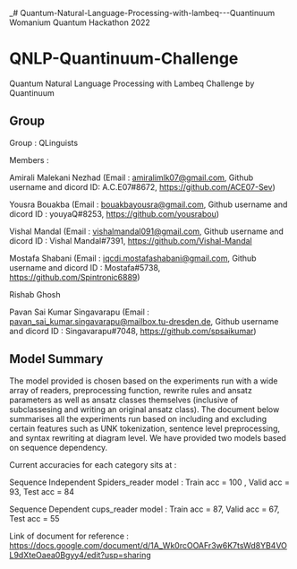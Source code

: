 _# Quantum-Natural-Language-Processing-with-lambeq---Quantinuum
Womanium Quantum Hackathon 2022

# QNLP-Quantinuum-Challenge
Quantum Natural Language Processing with Lambeq Challenge by Quantinuum

## Group
Group : QLinguists

Members :

Amirali Malekani Nezhad (Email : amiralimlk07@gmail.com, Github username and dicord ID: A.C.E07#8672, https://github.com/ACE07-Sev)

Yousra Bouakba (Email : bouakbayousra@gmail.com, Github username and dicord ID : youyaQ#8253, https://github.com/yousrabou)

Vishal Mandal (Email : vishalmandal091@gmail.com, Github username and dicord ID : Vishal Mandal#7391, https://github.com/Vishal-Mandal

Mostafa Shabani (Email : iqcdi.mostafashabani@gmail.com, Github username and dicord ID : Mostafa#5738, https://github.com/Spintronic6889)

Rishab Ghosh

Pavan Sai Kumar Singavarapu (Email : pavan_sai_kumar.singavarapu@mailbox.tu-dresden.de, Github username and dicord ID : Singavarapu#7048, https://github.com/spsaikumar)

## Model Summary

The model provided is chosen based on the experiments run with a wide array of readers, preprocessing function, rewrite rules and ansatz parameters as well as ansatz classes themselves (inclusive of subclassesing and writing an original ansatz class). The document below summarises all the experiments run based on including and excluding certain features such as UNK tokenization, sentence level preprocessing, and syntax rewriting at diagram level. We have provided two models based on sequence dependency.

Current accuracies for each category sits at :

Sequence Independent Spiders_reader model : Train acc = 100 , Valid acc = 93, Test acc = 84

Sequence Dependent cups_reader model : Train acc = 87, Valid acc = 67, Test acc = 55

Link of document for reference : https://docs.google.com/document/d/1A_Wk0rcOOAFr3w6K7tsWd8YB4VOL9dXteOaea0Bgyy4/edit?usp=sharing

